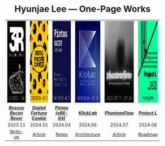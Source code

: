 <h1 align="center">Hyunjae Lee — One-Page Works</h1>

<div align="center">

<table cellpadding="0" cellspacing="0" style="border-collapse:collapse;">
  <!-- 1행: 포스터 이미지 -->
  <tr>
    <td width="180" height="267"><a href="#"><img src="./assets/posters/3r.png" alt="3R – Rescue Recon Rover" width="180" height="267"></a></td>
    <td width="180" height="267"><a href="#"><img src="./assets/posters/digital-fortune-cookie.png" alt="Digital Fortune Cookie" width="180" height="267"></a></td>
    <td width="180" height="267"><a href="#"><img src="./assets/posters/pintos.png" alt="Pintos" width="180" height="267"></a></td>
    <td width="180" height="267"><a href="#"><img src="./assets/posters/klicklab.png" alt="KlickLab" width="180" height="267"></a></td>
    <td width="180" height="267"><a href="#"><img src="./assets/posters/phantomflow.png" alt="PhantomFlow" width="180" height="267"></a></td>
    <td width="180" height="267"><a href="#"><img src="./assets/posters/project-l.png" alt="Project L" width="180" height="267"></a></td>
  </tr>

  <!-- 2행: 제목 -->
  <tr>
    <td align="center"><a href="#"><strong><em>Rescue Recon Rover</em></strong></a></td>
    <td align="center"><a href="#"><strong><em>Digital Fortune Cookie</em></strong></a></td>
    <td align="center"><a href="#"><strong><em>Pintos (x86-64)</em></strong></a></td>
    <td align="center"><a href="#"><strong><em>KlickLab</em></strong></a></td>
    <td align="center"><a href="#"><strong><em>PhantomFlow</em></strong></a></td>
    <td align="center"><a href="#"><strong><em>Project L</em></strong></a></td>
  </tr>

  <!-- 3행: 날짜 -->
  <tr>
    <td align="center">2023.11</td>
    <td align="center">2024.01</td>
    <td align="center">2024.04</td>
    <td align="center">2024.06</td>
    <td align="center">2024.07</td>
    <td align="center">2024.08</td>
  </tr>

  <!-- 4행: Article -->
  <tr>
    <td align="center"><a href="#">Write-up</a></td>
    <td align="center"><a href="#">Article</a></td>
    <td align="center"><a href="#">Notes</a></td>
    <td align="center"><a href="#">Architecture</a></td>
    <td align="center"><a href="#">Article</a></td>
    <td align="center"><a href="#">Roadmap</a></td>
  </tr>
</table>

</div>
